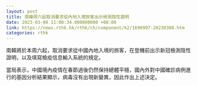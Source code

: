 ```yaml
---
layout: post
title: 南韓周六起取消要求從內地入境旅客出示檢測陰性證明
date: 2023-03-08 11:08:34.000000000 +08:00
link: https://news.rthk.hk/rthk/ch/component/k2/1690997-20230308.htm
categories: rthk
---
```


南韓將於本周六起，取消要求從中國內地入境的旅客，在登機前出示新冠檢測陰性證明，以及填寫檢疫信息輸入系統的規定。

當局表示，中國境內疫情在春節過後仍然保持總體平穩，國內外對中國確診病例進行的基因分析結果顯示，病毒沒有出現新變異，因此作出上述決定。
